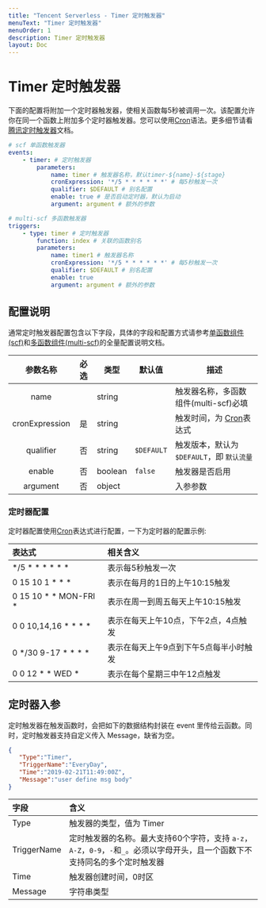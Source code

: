 ```yaml
---
title: "Tencent Serverless - Timer 定时触发器"
menuText: "Timer 定时触发器"
menuOrder: 1
description: Timer 定时触发器
layout: Doc
---
```


# Timer 定时触发器

下面的配置将附加一个定时器触发器，使相关函数每5秒被调用一次。该配置允许你在同一个函数上附加多个定时器触发器。您可以使用[Cron](https://cloud.tencent.com/document/product/583/9708#cron-.E8.A1.A8.E8.BE.BE.E5.BC.8F)语法。更多细节请看[腾讯定时触发器](https://cloud.tencent.com/document/product/583/9708)文档。

```yml
# scf 单函数触发器
events: 
    - timer: # 定时触发器
        parameters:
            name: timer # 触发器名称，默认timer-${name}-${stage}
            cronExpression: '*/5 * * * * * *' # 每5秒触发一次
            qualifier: $DEFAULT # 别名配置
            enable: true # 是否启动定时器，默认为启动
            argument: argument # 额外的参数
```
```yml
# multi-scf 多函数触发器
triggers: 
    - type: timer # 定时触发器
        function: index # 关联的函数别名
        parameters:
            name: timer1 # 触发器名称
            cronExpression: '*/5 * * * * * *' # 每5秒触发一次
            qualifier: $DEFAULT # 别名配置
            enable: true
            argument: argument # 额外的参数
```

## 配置说明

通常定时触发器配置包含以下字段，具体的字段和配置方式请参考[单函数组件(scf)](https://github.com/serverless-components/tencent-scf/blob/master/docs/configure.md#%E5%AE%9A%E6%97%B6%E8%A7%A6%E5%8F%91%E5%99%A8)和[多函数组件(multi-scf)](https://github.com/serverless-components/tencent-multi-scf/blob/master/docs/configure.md#%E5%AE%9A%E6%97%B6%E8%A7%A6%E5%8F%91%E5%99%A8)的全量配置说明文档。

|    参数名称    |       必选        | 类型    | 默认值     | 描述                                                         |
| :------------: | :---------------: | ------- | ---------- | ------------------------------------------------------------ |
|      name      |                    | string  |            | 触发器名称，多函数组件(multi-scf)必填                                                   |
| cronExpression |         是         | string  |            | 触发时间，为 [Cron](https://cloud.tencent.com/document/product/583/9708#cron-.E8.A1.A8.E8.BE.BE.E5.BC.8F)表达式 |
|   qualifier    |         否         | string  | `$DEFAULT` | 触发版本，默认为 `$DEFAULT`，即 `默认流量`                   |
|     enable     |         否         | boolean | `false`    | 触发器是否启用                                               |
|    argument    |         否         | object  |            | 入参参数                                                     |

### 定时器配置

定时器配置使用[Cron](https://cloud.tencent.com/document/product/583/9708#cron-.E8.A1.A8.E8.BE.BE.E5.BC.8F)表达式进行配置，一下为定时器的配置示例:

| 表达式                | 相关含义                               |
| :-------------------- | :------------------------------------- |
| */5 * * * * * *       | 表示每5秒触发一次                      |
| 0 15 10 1 * * *       | 表示在每月的1日的上午10:15触发         |
| 0 15 10 * * MON-FRI * | 表示在周一到周五每天上午10:15触发      |
| 0 0 10,14,16 * * * *  | 表示在每天上午10点，下午2点，4点触发   |
| 0 */30 9-17 * * * *   | 表示在每天上午9点到下午5点每半小时触发 |
| 0 0 12 * * WED *      | 表示在每个星期三中午12点触发           |


## 定时器入参

定时触发器在触发函数时，会把如下的数据结构封装在 event 里传给云函数。同时，定时触发器支持自定义传入 Message，缺省为空。

```json
{
   "Type":"Timer",
   "TriggerName":"EveryDay",
   "Time":"2019-02-21T11:49:00Z",
   "Message":"user define msg body"
}
```

| 字段        | 含义                                                         |
| :---------- | :----------------------------------------------------------- |
| Type        | 触发器的类型，值为 Timer                                     |
| TriggerName | 定时触发器的名称。最大支持60个字符，支持 `a-z`，`A-Z`，`0-9`，`-`和`_`。必须以字母开头，且一个函数下不支持同名的多个定时触发器 |
| Time        | 触发器创建时间，0时区                                        |
| Message     | 字符串类型                                                   |

